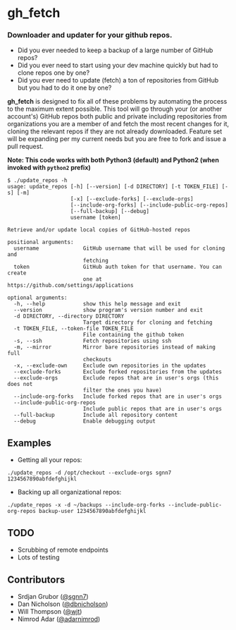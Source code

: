 gh_fetch
========
### Downloader and updater for your github repos.

- Did you ever needed to keep a backup of a large number of GitHub repos?
- Did you ever need to start using your dev machine quickly but had to clone repos one by one?
- Did you ever need to update (fetch) a ton of repositories from GitHub but you had to do it one by one?


**gh_fetch** is designed to fix all of these problems by automating the process to the maximum extent possible. This tool will go through your (or another account's) GitHub repos both public and private including repositories from organizations you are a member of and fetch the most recent changes for it, cloning the relevant repos if they are not already downloaded. Feature set will be expanding per my current needs but you are free to fork and issue a pull request.

**Note: This code works with both Python3 (default) and Python2 (when invoked with `python2` prefix)**

```
$ ./update_repos -h
usage: update_repos [-h] [--version] [-d DIRECTORY] [-t TOKEN_FILE] [-s] [-m]
                    [-x] [--exclude-forks] [--exclude-orgs]
                    [--include-org-forks] [--include-public-org-repos]
                    [--full-backup] [--debug]
                    username [token]

Retrieve and/or update local copies of GitHub-hosted repos

positional arguments:
  username              GitHub username that will be used for cloning and
                        fetching
  token                 GitHub auth token for that username. You can create
                        one at https://github.com/settings/applications

optional arguments:
  -h, --help            show this help message and exit
  --version             show program's version number and exit
  -d DIRECTORY, --directory DIRECTORY
                        Target directory for cloning and fetching
  -t TOKEN_FILE, --token-file TOKEN_FILE
                        File containing the github token
  -s, --ssh             Fetch repositories using ssh
  -m, --mirror          Mirror bare repositories instead of making full
                        checkouts
  -x, --exclude-own     Exclude own repositories in the updates
  --exclude-forks       Exclude forked repositories from the updates
  --exclude-orgs        Exclude repos that are in user's orgs (this does not
                        filter the ones you have)
  --include-org-forks   Include forked repos that are in user's orgs
  --include-public-org-repos
                        Include public repos that are in user's orgs
  --full-backup         Include all repository content
  --debug               Enable debugging output
```

## Examples

- Getting all your repos:
```
./update_repos -d /opt/checkout --exclude-orgs sgnn7 1234567890abfdefghijkl
```

- Backing up all organizational repos:
```
./update_repos -x -d ~/backups --include-org-forks --include-public-org-repos backup-user 1234567890abfdefghijkl
```

## TODO
- Scrubbing of remote endpoints
- Lots of testing

## Contributors
 - Srdjan Grubor ([@sgnn7](https://github.com/sgnn7))
 - Dan Nicholson ([@dbnicholson](https://github.com/dbnicholson))
 - Will Thompson ([@wjt](https://github.com/wjt))
 - Nimrod Adar ([@adarnimrod](https://github.com/adarnimrod))
